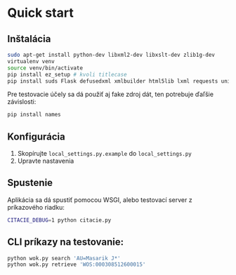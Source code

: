 # Quick start

## Inštalácia

   ```bash
   sudo apt-get install python-dev libxml2-dev libxslt-dev zlib1g-dev
   virtualenv venv
   source venv/bin/activate
   pip install ez_setup # kvoli titlecase
   pip install suds Flask defusedxml xmlbuilder html5lib lxml requests unicodecsv titlecase
   ```

   Pre testovacie účely sa dá použiť aj fake zdroj dát, ten potrebuje ďaľšie závislosti:

   ```bash
   pip install names
   ```

## Konfigurácia

   1. Skopírujte `local_settings.py.example` do `local_settings.py`
   2. Upravte nastavenia

## Spustenie

   Aplikácia sa dá spustiť pomocou WSGI, alebo testovací server z príkazového riadku:

   ```bash
   CITACIE_DEBUG=1 python citacie.py
   ```

## CLI príkazy na testovanie:

   ```bash
   python wok.py search 'AU=Masarik J*'
   python wok.py retrieve 'WOS:000308512600015'
   ```
